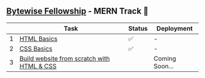 ## [Bytewise Fellowship](https://www.linkedin.com/company/bytewiseltd/) - MERN Track 🚀

|     | Task                                                                                      | Status          |Deployment      |
| --- | ----------------------------------------------------------------------------------------- | --------------- |--------------- |
| 1   | [HTML Basics](https://youtu.be/UB1O30fR-EE)                                               |        ✅          |-               |
| 2   | [CSS Basics](https://youtu.be/yfoY53QXEnI)                                                |        ✅         |-               |
| 3   | [Build website from scratch with HTML & CSS](https://www.youtube.com/watch?v=lvYnfMOUOJY) |                 |Coming Soon... |
